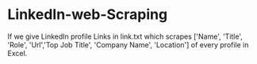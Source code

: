 # LinkedIn-web-Scraping

If we give LinkedIn profile Links in link.txt which scrapes ['Name', 'Title', 'Role', 'Url','Top Job Title', 'Company Name', 'Location'] of every profile in Excel.
